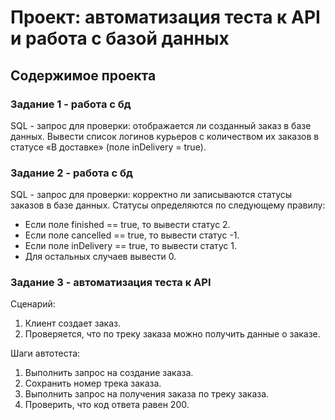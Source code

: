 # Проект: автоматизация теста к API и работа с базой данных

## Содержимое проекта

### Задание 1 - работа с бд
SQL - запрос для проверки: отображается ли созданный заказ в базе данных.
Вывести список логинов курьеров с количеством их заказов в статусе «В доставке» (поле inDelivery = true).

### Задание 2 - работа с бд
SQL - запрос для проверки: корректно ли записываются статусы заказов в базе данных.
Статусы определяются по следующему правилу:
- Если поле finished == true, то вывести статус 2.
- Если поле canсelled == true, то вывести статус -1.
- Если поле inDelivery == true, то вывести статус 1.
- Для остальных случаев вывести 0.

### Задание 3 - автоматизация теста к API
Сценарий:
1. Клиент создает заказ.
2. Проверяется, что по треку заказа можно получить данные о заказе.

Шаги автотеста:
1. Выполнить запрос на создание заказа.
2. Сохранить номер трека заказа.
3. Выполнить запрос на получения заказа по треку заказа.
4. Проверить, что код ответа равен 200.
